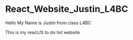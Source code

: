 # React_Website_Justin_L4BC

Hello My Name is Justin from class L4BC

This is my reactJS to do list website

